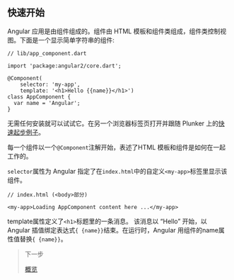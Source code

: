 ## 快速开始

Angular 应用是由组件组成的。组件由 HTML 模板和组件类组成，组件类控制视图。下面是一个显示简单字符串的组件:

```
// lib/app_component.dart

import 'package:angular2/core.dart';

@Component(
    selector: 'my-app',
    template: '<h1>Hello {{name}}</h1>')
class AppComponent {
  var name = 'Angular';
}
```

无需任何安装就可以试试它。在另一个浏览器标签页打开并跟随 Plunker 上的[快速起步例子](http://angular-examples.github.io/quickstart/)。

每一个组件以一个`@Component`注解开始，表述了HTML 模板和组件是如何在一起工作的。

`selector`属性为 Angular 指定了在`index.html`中的自定义`<my-app>`标签里显示该组件。

```
// index.html (<body>部分)

<my-app>Loading AppComponent content here ...</my-app>
```

template属性定义了`<h1>`标题里的一条消息。 该消息以 “Hello” 开始，以 Angular 插值绑定表达式`{ {name}}`结束。在运行时，Angular 用组件的name属性值替换`{ {name}}`。

> 下一步
>
> [概览](指南/概览.md)
